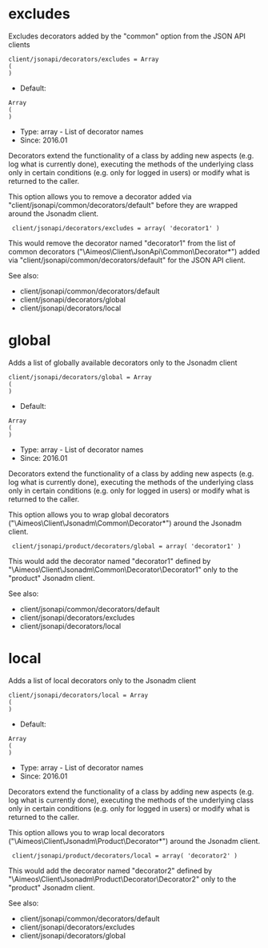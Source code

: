 
# excludes

Excludes decorators added by the "common" option from the JSON API clients

```
client/jsonapi/decorators/excludes = Array
(
)
```

* Default: 
```
Array
(
)
```
* Type: array - List of decorator names
* Since: 2016.01

Decorators extend the functionality of a class by adding new aspects
(e.g. log what is currently done), executing the methods of the underlying
class only in certain conditions (e.g. only for logged in users) or
modify what is returned to the caller.

This option allows you to remove a decorator added via
"client/jsonapi/common/decorators/default" before they are wrapped
around the Jsonadm client.

```
 client/jsonapi/decorators/excludes = array( 'decorator1' )
```

This would remove the decorator named "decorator1" from the list of
common decorators ("\Aimeos\Client\JsonApi\Common\Decorator\*") added via
"client/jsonapi/common/decorators/default" for the JSON API client.

See also:

* client/jsonapi/common/decorators/default
* client/jsonapi/decorators/global
* client/jsonapi/decorators/local

# global

Adds a list of globally available decorators only to the Jsonadm client

```
client/jsonapi/decorators/global = Array
(
)
```

* Default: 
```
Array
(
)
```
* Type: array - List of decorator names
* Since: 2016.01

Decorators extend the functionality of a class by adding new aspects
(e.g. log what is currently done), executing the methods of the underlying
class only in certain conditions (e.g. only for logged in users) or
modify what is returned to the caller.

This option allows you to wrap global decorators
("\Aimeos\Client\Jsonadm\Common\Decorator\*") around the Jsonadm
client.

```
 client/jsonapi/product/decorators/global = array( 'decorator1' )
```

This would add the decorator named "decorator1" defined by
"\Aimeos\Client\Jsonadm\Common\Decorator\Decorator1" only to the
"product" Jsonadm client.

See also:

* client/jsonapi/common/decorators/default
* client/jsonapi/decorators/excludes
* client/jsonapi/decorators/local

# local

Adds a list of local decorators only to the Jsonadm client

```
client/jsonapi/decorators/local = Array
(
)
```

* Default: 
```
Array
(
)
```
* Type: array - List of decorator names
* Since: 2016.01

Decorators extend the functionality of a class by adding new aspects
(e.g. log what is currently done), executing the methods of the underlying
class only in certain conditions (e.g. only for logged in users) or
modify what is returned to the caller.

This option allows you to wrap local decorators
("\Aimeos\Client\Jsonadm\Product\Decorator\*") around the Jsonadm
client.

```
 client/jsonapi/product/decorators/local = array( 'decorator2' )
```

This would add the decorator named "decorator2" defined by
"\Aimeos\Client\Jsonadm\Product\Decorator\Decorator2" only to the
"product" Jsonadm client.

See also:

* client/jsonapi/common/decorators/default
* client/jsonapi/decorators/excludes
* client/jsonapi/decorators/global